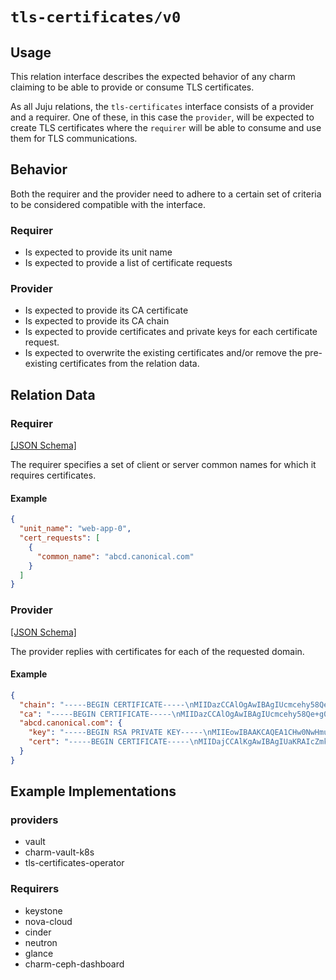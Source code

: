 # `tls-certificates/v0`

## Usage

This relation interface describes the expected behavior of any charm claiming to be able to provide 
or consume TLS certificates.

As all Juju relations, the `tls-certificates` interface consists of a provider and a requirer. 
One of these, in this case the `provider`, will be expected to create TLS certificates where the 
`requirer` will be able to consume and use them for TLS communications.

## Behavior

Both the requirer and the provider need to adhere to a certain set of criteria to be considered 
compatible with the interface.

### Requirer

- Is expected to provide its unit name
- Is expected to provide a list of certificate requests 

### Provider

- Is expected to provide its CA certificate
- Is expected to provide its CA chain
- Is expected to provide certificates and private keys for each certificate request.
- Is expected to overwrite the existing certificates and/or remove the pre-existing certificates from the relation data.

## Relation Data

### Requirer

[\[JSON Schema\]](./schemas/requirer.json)

The requirer specifies a set of client or server common names for which it requires certificates.

#### Example

```json
{
  "unit_name": "web-app-0",
  "cert_requests": [
    {
      "common_name": "abcd.canonical.com"
    }
  ]
}
```

### Provider

[\[JSON Schema\]](./schemas/provider.json)

The provider replies with certificates for each of the requested domain.

#### Example

```json
{
  "chain": "-----BEGIN CERTIFICATE-----\nMIIDazCCAlOgAwIBAgIUcmcehy58Qe+g00FUC4WrGYqOBwwwDQYJKoZIhvcNAQEL\nBQAwPTE7MDkGA1UEAxMyVmF1bHQgUm9vdCBDZXJ0aWZpY2F0ZSBBdXRob3JpdHkg\nKGNoYXJtLXBraS1sb2NhbCkwHhcNMjIwNTI2MDAxNzIwWhcNMzIwNTIyMjMxNzUw\nWjA9MTswOQYDVQQDEzJWYXVsdCBSb290IENlcnRpZmljYXRlIEF1dGhvcml0eSAo\nY2hhcm0tcGtpLWxvY2FsKTCCASIwDQYJKoZIhvcNAQEBBQADggEPADCCAQoCggEB\nAMQ5VG4o/tKjAr+1p0fH4XP+IPlGJTubDuMC1S7KwwxqyXmW/PXhIxC4zPPiRodK\nJ1sBtAla0fVQ5xRjou/FTdKtHbXMm9Nh4fVauFu7HMLHvDjBwZKl26eZ536QhOO9\nggjs/Gx9pYoWmTKqDGbGZRgKx4zjYmMNYdY7VfpLqmzYEMMPy4mQRHajWo7ksdMh\nev/ZU0PSyY4Vfk7+a8O/gTGebRYZzUAVMJX+7RMySqPvtI7Cm9KrYZFLDoLT/yKW\neOi/oynbCTnCKllR9GsmjHtO/bjoE4Ggmn4zWHSZSaoe7deG27CVHT/gU+DLQhQi\n/MNbCItkUzYKU6YO+0INXp8CAwEAAaNjMGEwDgYDVR0PAQH/BAQDAgEGMA8GA1Ud\nEwEB/wQFMAMBAf8wHQYDVR0OBBYEFPOJYJ5nPJg3UVlfKPxggdig/n+nMB8GA1Ud\nIwQYMBaAFPOJYJ5nPJg3UVlfKPxggdig/n+nMA0GCSqGSIb3DQEBCwUAA4IBAQAj\nHzDsi3GNtp6mPAt9eUjR69WPdS8GgI4ypqIaKjS/r8lwEB1y9FT50NgYhb+nH/2y\nj5ajQEF/Mf9GBJOpFtPWpULxPra5EeCVpMS9sCP1BFS3Tq1/p09kb5kGNzJPQ5u1\nNJDJMAhzUHZcxCnqNBrRKhvtWKNZygvcZuV2nypN+vvtMXlZv5GMrYGpOUomUGza\nviGfaLiGdNeWBXElKe1slutUXXTkLOMS7rLQ5RziDrVxXn9uuE1lrTovEACvrP1Z\n0BFJIuGTn699OGevx44u4gO4qIkzpGeQ1gAnSdgq2HZpxSAYdi2ay8MSHbOfsLY0\nAIdVl46lbjsmIh+vvFyI\n-----END CERTIFICATE-----",
  "ca": "-----BEGIN CERTIFICATE-----\nMIIDazCCAlOgAwIBAgIUcmcehy58Qe+g00FUC4WrGYqOBwwwDQYJKoZIhvcNAQEL\nBQAwPTE7MDkGA1UEAxMyVmF1bHQgUm9vdCBDZXJ0aWZpY2F0ZSBBdXRob3JpdHkg\nKGNoYXJtLXBraS1sb2NhbCkwHhcNMjIwNTI2MDAxNzIwWhcNMzIwNTIyMjMxNzUw\nWjA9MTswOQYDVQQDEzJWYXVsdCBSb290IENlcnRpZmljYXRlIEF1dGhvcml0eSAo\nY2hhcm0tcGtpLWxvY2FsKTCCASIwDQYJKoZIhvcNAQEBBQADggEPADCCAQoCggEB\nAMQ5VG4o/tKjAr+1p0fH4XP+IPlGJTubDuMC1S7KwwxqyXmW/PXhIxC4zPPiRodK\nJ1sBtAla0fVQ5xRjou/FTdKtHbXMm9Nh4fVauFu7HMLHvDjBwZKl26eZ536QhOO9\nggjs/Gx9pYoWmTKqDGbGZRgKx4zjYmMNYdY7VfpLqmzYEMMPy4mQRHajWo7ksdMh\nev/ZU0PSyY4Vfk7+a8O/gTGebRYZzUAVMJX+7RMySqPvtI7Cm9KrYZFLDoLT/yKW\neOi/oynbCTnCKllR9GsmjHtO/bjoE4Ggmn4zWHSZSaoe7deG27CVHT/gU+DLQhQi\n/MNbCItkUzYKU6YO+0INXp8CAwEAAaNjMGEwDgYDVR0PAQH/BAQDAgEGMA8GA1Ud\nEwEB/wQFMAMBAf8wHQYDVR0OBBYEFPOJYJ5nPJg3UVlfKPxggdig/n+nMB8GA1Ud\nIwQYMBaAFPOJYJ5nPJg3UVlfKPxggdig/n+nMA0GCSqGSIb3DQEBCwUAA4IBAQAj\nHzDsi3GNtp6mPAt9eUjR69WPdS8GgI4ypqIaKjS/r8lwEB1y9FT50NgYhb+nH/2y\nj5ajQEF/Mf9GBJOpFtPWpULxPra5EeCVpMS9sCP1BFS3Tq1/p09kb5kGNzJPQ5u1\nNJDJMAhzUHZcxCnqNBrRKhvtWKNZygvcZuV2nypN+vvtMXlZv5GMrYGpOUomUGza\nviGfaLiGdNeWBXElKe1slutUXXTkLOMS7rLQ5RziDrVxXn9uuE1lrTovEACvrP1Z\n0BFJIuGTn699OGevx44u4gO4qIkzpGeQ1gAnSdgq2HZpxSAYdi2ay8MSHbOfsLY0\nAIdVl46lbjsmIh+vvFyI\n-----END CERTIFICATE-----",
  "abcd.canonical.com": {
    "key": "-----BEGIN RSA PRIVATE KEY-----\nMIIEowIBAAKCAQEA1CHw0NwHmuu/1ych0G/vlE0ArsPo3meWvG5u0rlg1xoGwdbh\nJeG7DIDtBlU71NFVs/DLdAtx2MwWg0rKYXGzBex+XaI4WLowLmD+KTk8ZCWvBHXq\nQ+N5Tc7CFlBnVW7xPqAE/HGFTgAhH+vq1lYKfXNpJMlXf3EuaNycmVwJgyKdh9d8\njzEqa54YWtH/E2guv+Rb9atGdmVHgLhNPgcwIuIODYJpQLjawnT2Lf8Z7MdTqVdV\n7slorOnz2mHslqC5KPnvDXIrVmrwhltf9DcWpxH8ZzkAfOdEFA53ioBBwaIPYoy1\nUvBJRnrbjhVoTq6XUM8BheqzfPppKnpnJPE2jwIDAQABAoIBAAjN39DLUQV9A1lK\npnygKLFfAMhAGUohwn/PlYnpZ7uFuQISiQWpeLnsH+pDX1hV19jABbGrR+5Xiheo\n4v1oWqXESvpX4T7Ne3JxVBsh5P/DEKB+xFpM9pvkGOoULDW/hQO0YICZtY6nMrjA\ncd6zc3wBbju4n4kKiYKQpW84Aq0Oj1OXIfo48F776MTm3WNAgdpHC5CYmQdUu20A\nAnmS52XSOcva9dZrs29kQM7iA2ssefLy+yQLR5jCiLvrmvjZtSCpDryfDC2A2nny\n4dMhyLCezTVcCy8kTTTgaOh+kxgbCwQJNT6xcOIB4fYBVUn0wd+UiCqxGVIehSGd\nLSlyMAECgYEA/Eax/FJ3SQa28z+to3i7zy03f2porDs+uKVyQcfZlxniEzoEKYPJ\nFdG4XtCjgre5YCUPeWCJgUEcc2x5XdP4T33bN9cMOgz+g4hpP6I2wj9/QV3tnAFL\nhlOIFEkDlBIURXIORU115D2CNBUWfGQAsJQeKE4YncaTWO9Gn08oAEECgYEA10OM\n4f31HmO/QyW3uARIgTF2GZDkVPeYvuG6DBDHGznJzdSNJgIP+Jotg344vR555IMQ\nUtvzg6cVpLdJypOI+sNiiYBlHUgyc4E0yGnBedNKpxF1gYw4sljX6fJ6FPaBcq9X\n6sKXC90KWe4lAvLE4c+qGInFqPxw7BPVBnV4gs8CgYB39jYUwjIu6557tUAgh/zm\n252UXUlA/TsqGqJmXV4+1/QFKIVqKFyqn3uIurXGJw9jhLwC/8DjUc7xpBdiYrWl\nNzfTKdOKlzs/2NITjFN1szQUJVIj6Qm86mO/Iakt9BrnmwDmO5tf2U/c7Fow9GzP\nit98UwapoA/ZLo7qmn1vAQKBgH+YHKO/4lD3EuF8M9+xOkDJzpTs20q50CIkriCE\nuWAb6tBEUr3arxjOWnf8kykWLW4TedODaF365ctSkTywIptwwLF8F3M53h200lKQ\nzQunADLzGFGHifu8yY50GYTfcG9IG7adTObNSFtx2yJaP/URIGOXFkBKEaz9PGGt\ns5blAoGBAI20XD6yAL8cD5EN0pZ2eHDQbF/g8ML8zxJG4vCV2ElhfH+L4Q2zXAYp\nDAGRj+z928KUM+OIjyts7RWoQm0/5Bf9VuvrC0o3H0pw4rmNyW1VEJWR7LLgA647\n7O8CvHALrL7aMh6XWNmDMSrO63nYN5JzRpxJXXtPqmqNSd6cUewP\n-----END RSA PRIVATE KEY-----",
    "cert": "-----BEGIN CERTIFICATE-----\nMIIDajCCAlKgAwIBAgIUaKRAIcZmkNziPb6FpgfShKTHj/wwDQYJKoZIhvcNAQEL\nBQAwPTE7MDkGA1UEAxMyVmF1bHQgUm9vdCBDZXJ0aWZpY2F0ZSBBdXRob3JpdHkg\nKGNoYXJtLXBraS1sb2NhbCkwHhcNMjIwNTI2MDAzMzI0WhcNMjMwNTI1MjMzMzU0\nWjAVMRMwEQYDVQQDEwpibGFibGEuY29tMIIBIjANBgkqhkiG9w0BAQEFAAOCAQ8A\nMIIBCgKCAQEA1CHw0NwHmuu/1ych0G/vlE0ArsPo3meWvG5u0rlg1xoGwdbhJeG7\nDIDtBlU71NFVs/DLdAtx2MwWg0rKYXGzBex+XaI4WLowLmD+KTk8ZCWvBHXqQ+N5\nTc7CFlBnVW7xPqAE/HGFTgAhH+vq1lYKfXNpJMlXf3EuaNycmVwJgyKdh9d8jzEq\na54YWtH/E2guv+Rb9atGdmVHgLhNPgcwIuIODYJpQLjawnT2Lf8Z7MdTqVdV7slo\nrOnz2mHslqC5KPnvDXIrVmrwhltf9DcWpxH8ZzkAfOdEFA53ioBBwaIPYoy1UvBJ\nRnrbjhVoTq6XUM8BheqzfPppKnpnJPE2jwIDAQABo4GJMIGGMA4GA1UdDwEB/wQE\nAwIDqDAdBgNVHSUEFjAUBggrBgEFBQcDAQYIKwYBBQUHAwIwHQYDVR0OBBYEFASO\nWjQVWEhsucKdwUeyq4RRwmygMB8GA1UdIwQYMBaAFPOJYJ5nPJg3UVlfKPxggdig\n/n+nMBUGA1UdEQQOMAyCCmJsYWJsYS5jb20wDQYJKoZIhvcNAQELBQADggEBAGq8\nVrNFmTkf9jG3R8yD1HIZp0cbDacF25SHSYS3+M32BlITve0OOA0CzW3OLrXnCTp7\nLoSMWpWM5TFeJNl/lV4bC8izXA3hsf3bHXERkEGfjuTUmjK8QodvAs/ueoaD1E/Y\n0b9w3Qb3+dbs9joU/2XltvOcTPmtjTsfkMQ12sFozzLn4LVZTDe9Pmt2YXcnv+nd\navU0bCVNWYLc/6AHImtKYrziBBk+mfwYkPFFdwjpwHVPuCTMsZSBY8TrSuuk79w4\nBTRXzEBsCizprRGFRmZnFCA+SbMkh2PWpKziujODdGMZjUWtgFI2AGwMtIk2KXLK\nD/8jxyBXHnvBJ5S3vNo=\n-----END CERTIFICATE-----"
  }
}
```

## Example Implementations

### providers
  - vault
  - charm-vault-k8s
  - tls-certificates-operator

### Requirers
  - keystone
  - nova-cloud
  - cinder
  - neutron
  - glance
  - charm-ceph-dashboard

